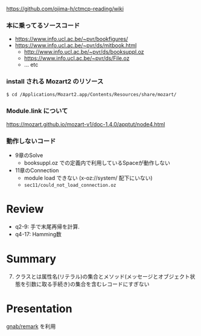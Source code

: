 https://github.com/ojima-h/ctmcp-reading/wiki


### 本に乗ってるソースコード

* https://www.info.ucl.ac.be/~pvr/bookfigures/
* https://www.info.ucl.ac.be/~pvr/ds/mitbook.html
  * http://www.info.ucl.ac.be/~pvr/ds/booksuppl.oz
  * https://www.info.ucl.ac.be/~pvr/ds/File.oz
  * ... etc


### install される Mozart2 のリソース

```
$ cd /Applications/Mozart2.app/Contents/Resources/share/mozart/
```


### Module.link について

https://mozart.github.io/mozart-v1/doc-1.4.0/apptut/node4.html


### 動作しないコード

* 9章のSolve
  * booksuppl.oz での定義内で利用しているSpaceが動作しない
* 11章のConnection
  * module load できない (x-oz://system/ 配下にいない)
  * `sec11/could_not_load_connection.oz`


Review
========================

* q2-9: 手で末尾再帰を計算.
* q4-17: Hamming数


Summary
======================

7. クラスとは属性名(リテラル)の集合とメソッド(メッセージとオブジェクト状態を引数に取る手続き)の集合を含むレコードにすぎない


Presentation
=======================

[gnab/remark](https://github.com/gnab/remark) を利用

